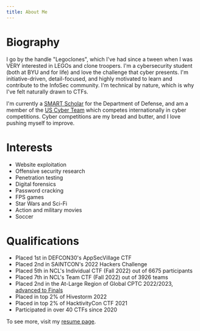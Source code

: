 ```yaml
---
title: About Me
---
```


# Biography
I go by the handle "Legoclones", which I've had since a tween when I was VERY interested in LEGOs and clone troopers. I'm a cybersecurity student (both at BYU and for life) and love the challenge that cyber presents. I'm initiative-driven, detail-focused, and highly motivated to learn and contribute to the InfoSec community. I'm technical by nature, which is why I've felt naturally drawn to CTFs. 

I'm currently a [SMART Scholar](https://www.smartscholarship.org/smart) for the Department of Defense, and am a member of the [US Cyber Team](https://www.uscybergames.com/) which competes internationally in cyber competitions. Cyber competitions are my bread and butter, and I love pushing myself to improve.

# Interests
* Website exploitation
* Offensive security research
* Penetration testing
* Digital forensics
* Password cracking
* FPS games
* Star Wars and Sci-Fi
* Action and military movies
* Soccer

# Qualifications
* Placed 1st in DEFCON30's AppSecVillage CTF
* Placed 2nd in SAINTCON's 2022 Hackers Challenge
* Placed 5th in NCL's Individual CTF (Fall 2022) out of 6675 participants
* Placed 7th in NCL's Team CTF (Fall 2022) out of 3926 teams
* Placed 2nd in the At-Large Region of Global CPTC 2022/2023, [advanced to Finals](https://twitter.com/globalcptc/status/1598101562915692545)
* Placed in top 2% of Hivestorm 2022
* Placed in top 2% of HacktivityCon CTF 2021
* Participated in over 40 CTFs since 2020

To see more, visit my [resume page](/resume).